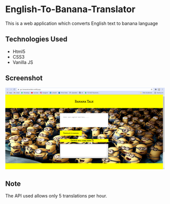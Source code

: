 # English-To-Banana-Translator
This is a web application which converts English text to banana language

## Technologies Used
* Html5
* CSS3
* Vanilla JS

## Screenshot

![Screenshot](img/screenshot.png)

## Note
The API used allows only 5 translations per hour.